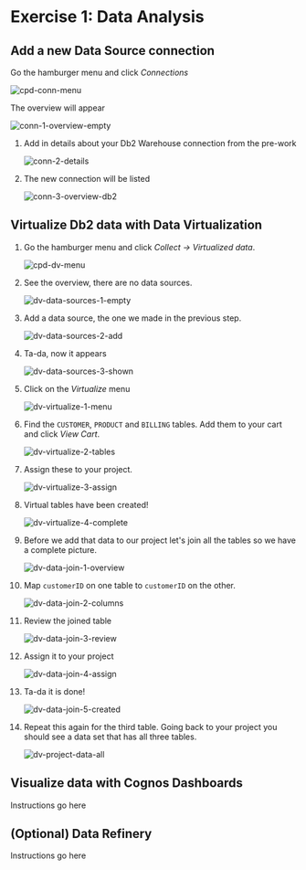 # Exercise 1: Data Analysis

## Add a new Data Source connection

Go the hamburger menu and click *Connections*

   ![cpd-conn-menu](../.gitbook/assets/images/connections/cpd-conn-menu.png)

The overview will appear

   ![conn-1-overview-empty](../.gitbook/assets/images/connections/conn-1-overview-empty.png)

1. Add in details about your Db2 Warehouse connection from the pre-work

   ![conn-2-details](../.gitbook/assets/images/connections/conn-2-details.png)

1. The new connection will be listed

   ![conn-3-overview-db2](../.gitbook/assets/images/connections/conn-3-overview-db2.png)

## Virtualize Db2 data with Data Virtualization

1. Go the hamburger menu and click *Collect -> Virtualized data*.

   ![cpd-dv-menu](../.gitbook/assets/images/dv/cpd-dv-menu.png)

1. See the overview, there are no data sources.

   ![dv-data-sources-1-empty](../.gitbook/assets/images/dv/dv-data-sources-1-empty.png)

1. Add a data source, the one we made in the previous step.

   ![dv-data-sources-2-add](../.gitbook/assets/images/dv/dv-data-sources-2-add.png)

1. Ta-da, now it appears

   ![dv-data-sources-3-shown](../.gitbook/assets/images/dv/dv-data-sources-3-shown.png)

1. Click on the *Virtualize* menu

   ![dv-virtualize-1-menu](../.gitbook/assets/images/dv/dv-virtualize-1-menu.png)

1. Find the `CUSTOMER`, `PRODUCT` and `BILLING` tables. Add them to your cart and click *View Cart*.

   ![dv-virtualize-2-tables](../.gitbook/assets/images/dv/dv-virtualize-2-tables.png)

1. Assign these to your project.

   ![dv-virtualize-3-assign](../.gitbook/assets/images/dv/dv-virtualize-3-assign.png)

1. Virtual tables have been created!

   ![dv-virtualize-4-complete](../.gitbook/assets/images/dv/dv-virtualize-4-complete.png)

1. Before we add that data to our project let's join all the tables so we have a complete picture.

   ![dv-data-join-1-overview](../.gitbook/assets/images/dv/dv-data-join-1-overview.png)

1. Map `customerID` on one table to `customerID` on the other.

   ![dv-data-join-2-columns](../.gitbook/assets/images/dv/dv-data-join-2-columns.png)

1. Review the joined table

   ![dv-data-join-3-review](../.gitbook/assets/images/dv/dv-data-join-3-review.png)

1. Assign it to your project

   ![dv-data-join-4-assign](../.gitbook/assets/images/dv/dv-data-join-4-assign.png)

1. Ta-da it is done!

   ![dv-data-join-5-created](../.gitbook/assets/images/dv/dv-data-join-5-created.png)

1. Repeat this again for the third table. Going back to your project you should see a data set that has all three tables.

   ![dv-project-data-all](../.gitbook/assets/images/dv/dv-project-data-all.png)

## Visualize data with Cognos Dashboards

Instructions go here

## (Optional) Data Refinery

Instructions go here

